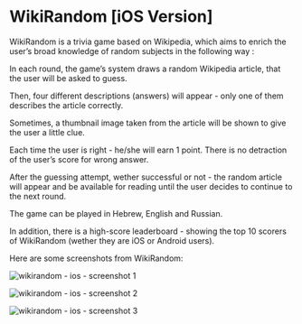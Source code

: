 # WikiRandom [iOS Version]

WikiRandom is a trivia game based on Wikipedia, which aims to enrich the user’s broad knowledge of random subjects in the following way :

In each round, the game’s system draws a random Wikipedia article, that the user will be asked to guess.

Then, four different descriptions (answers) will appear - only one of them describes the article correctly.

Sometimes, a thumbnail image taken from the article will be shown to give the user a little clue.

Each time the user is right - he/she will earn 1 point. There is no detraction of the user’s score for wrong answer.

After the guessing attempt, wether successful or not - the random article will appear and be available for reading until the user decides to continue to the next round.

The game can be played in Hebrew, English and Russian.

In addition, there is a high-score leaderboard - showing the top 10 scorers of WikiRandom (wether they are iOS or Android users).

Here are some screenshots from WikiRandom:

![wikirandom - ios - screenshot 1](https://user-images.githubusercontent.com/25127522/28496361-736ecce6-6f71-11e7-98f2-bcde853eee11.png)


![wikirandom - ios - screenshot 2](https://user-images.githubusercontent.com/25127522/28496365-947e86ec-6f71-11e7-923f-adb521428509.png)


![wikirandom - ios - screenshot 3](https://user-images.githubusercontent.com/25127522/28496367-a074bf2a-6f71-11e7-9b9d-ad5a64c2924e.png)
